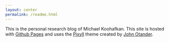 ```yaml
---
layout: center
permalink: /readme.html
---
```


This is the personal research blog of Michael Koohafkan. This site is hosted
with [Github Pages](https://pages.github.com/) and uses the 
[Pixyll](http://pixyll.com/) theme created by 
[John Otander](http://johnotander.com/).
